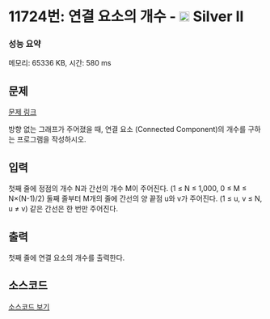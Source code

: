 # 11724번: 연결 요소의 개수 - <img src="https://static.solved.ac/tier_small/9.svg" style="height:20px" /> Silver II

<!-- performance -->
### 성능 요약
메모리: 65336 KB, 시간: 580 ms
<!-- end -->

## 문제

[문제 링크](https://boj.kr/11724)


<p>방향 없는 그래프가 주어졌을 때, 연결 요소 (Connected Component)의 개수를 구하는 프로그램을 작성하시오.</p>



## 입력


<p>첫째 줄에 정점의 개수 N과 간선의 개수 M이 주어진다. (1 ≤ N ≤ 1,000, 0 ≤ M ≤ N×(N-1)/2) 둘째 줄부터 M개의 줄에 간선의 양 끝점 u와 v가 주어진다. (1 ≤ u, v ≤ N, u ≠ v) 같은 간선은 한 번만 주어진다.</p>



## 출력


<p>첫째 줄에 연결 요소의 개수를 출력한다.</p>



## 소스코드

[소스코드 보기](연결%20요소의%20개수.py)